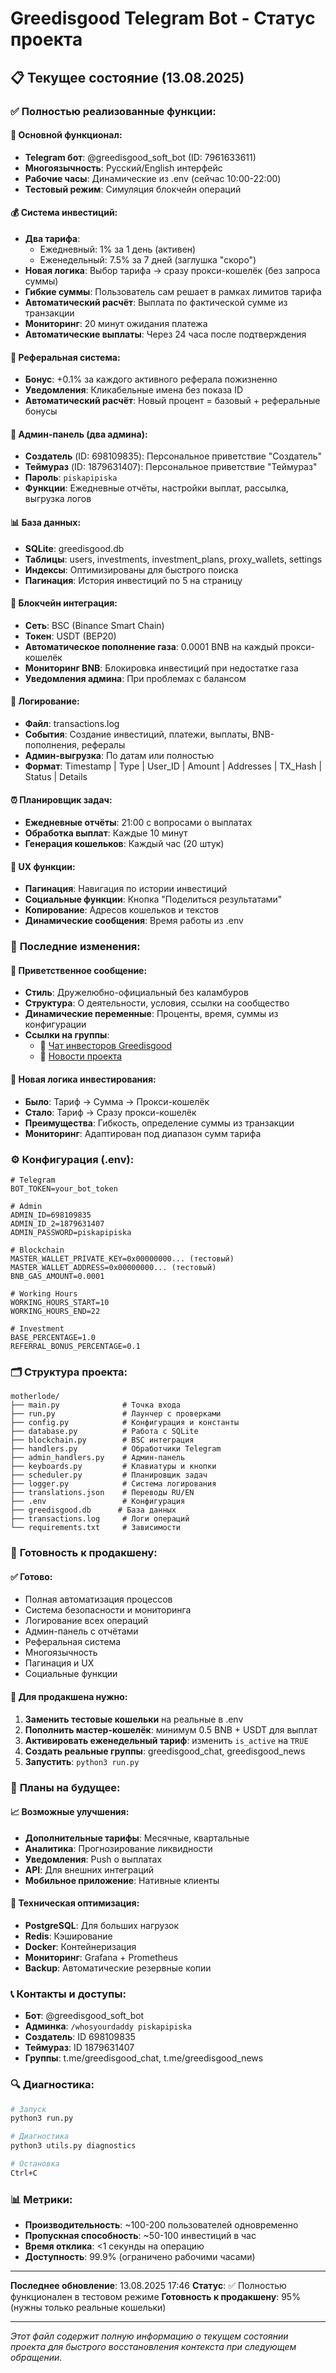 # Greedisgood Telegram Bot - Статус проекта

## 📋 Текущее состояние (13.08.2025)

### ✅ Полностью реализованные функции:

#### 🤖 **Основной функционал:**
- **Telegram бот**: @greedisgood_soft_bot (ID: 7961633611)
- **Многоязычность**: Русский/English интерфейс
- **Рабочие часы**: Динамические из .env (сейчас 10:00-22:00)
- **Тестовый режим**: Симуляция блокчейн операций

#### 💰 **Система инвестиций:**
- **Два тарифа**:
  - Ежедневный: 1% за 1 день (активен)
  - Еженедельный: 7.5% за 7 дней (заглушка "скоро")
- **Новая логика**: Выбор тарифа → сразу прокси-кошелёк (без запроса суммы)
- **Гибкие суммы**: Пользователь сам решает в рамках лимитов тарифа
- **Автоматический расчёт**: Выплата по фактической сумме из транзакции
- **Мониторинг**: 20 минут ожидания платежа
- **Автоматические выплаты**: Через 24 часа после подтверждения

#### 👥 **Реферальная система:**
- **Бонус**: +0.1% за каждого активного реферала пожизненно
- **Уведомления**: Кликабельные имена без показа ID
- **Автоматический расчёт**: Новый процент = базовый + реферальные бонусы

#### 🔐 **Админ-панель (два админа):**
- **Создатель** (ID: 698109835): Персональное приветствие "Создатель"
- **Теймураз** (ID: 1879631407): Персональное приветствие "Теймураз"
- **Пароль**: `piskapipiska`
- **Функции**: Ежедневные отчёты, настройки выплат, рассылка, выгрузка логов

#### 📊 **База данных:**
- **SQLite**: greedisgood.db
- **Таблицы**: users, investments, investment_plans, proxy_wallets, settings
- **Индексы**: Оптимизированы для быстрого поиска
- **Пагинация**: История инвестиций по 5 на страницу

#### 🔗 **Блокчейн интеграция:**
- **Сеть**: BSC (Binance Smart Chain)
- **Токен**: USDT (BEP20)
- **Автоматическое пополнение газа**: 0.0001 BNB на каждый прокси-кошелёк
- **Мониторинг BNB**: Блокировка инвестиций при недостатке газа
- **Уведомления админа**: При проблемах с балансом

#### 📝 **Логирование:**
- **Файл**: transactions.log
- **События**: Создание инвестиций, платежи, выплаты, BNB-пополнения, рефералы
- **Админ-выгрузка**: По датам или полностью
- **Формат**: Timestamp | Type | User_ID | Amount | Addresses | TX_Hash | Status | Details

#### ⏰ **Планировщик задач:**
- **Ежедневные отчёты**: 21:00 с вопросами о выплатах
- **Обработка выплат**: Каждые 10 минут
- **Генерация кошельков**: Каждый час (20 штук)

#### 📱 **UX функции:**
- **Пагинация**: Навигация по истории инвестиций
- **Социальные функции**: Кнопка "Поделиться результатами"
- **Копирование**: Адресов кошельков и текстов
- **Динамические сообщения**: Время работы из .env

### 🎨 **Последние изменения:**

#### 📝 **Приветственное сообщение:**
- **Стиль**: Дружелюбно-официальный без каламбуров
- **Структура**: О деятельности, условия, ссылки на сообщество
- **Динамические переменные**: Проценты, время, суммы из конфигурации
- **Ссылки на группы**:
  - 💬 [Чат инвесторов Greedisgood](https://t.me/greedisgood_chat)
  - 📢 [Новости проекта](https://t.me/greedisgood_news)

#### 🔄 **Новая логика инвестирования:**
- **Было**: Тариф → Сумма → Прокси-кошелёк
- **Стало**: Тариф → Сразу прокси-кошелёк
- **Преимущества**: Гибкость, определение суммы из транзакции
- **Мониторинг**: Адаптирован под диапазон сумм тарифа

### ⚙️ **Конфигурация (.env):**

```env
# Telegram
BOT_TOKEN=your_bot_token

# Admin
ADMIN_ID=698109835
ADMIN_ID_2=1879631407
ADMIN_PASSWORD=piskapipiska

# Blockchain
MASTER_WALLET_PRIVATE_KEY=0x00000000... (тестовый)
MASTER_WALLET_ADDRESS=0x00000000... (тестовый)
BNB_GAS_AMOUNT=0.0001

# Working Hours
WORKING_HOURS_START=10
WORKING_HOURS_END=22

# Investment
BASE_PERCENTAGE=1.0
REFERRAL_BONUS_PERCENTAGE=0.1
```

### 🗂️ **Структура проекта:**

```
motherlode/
├── main.py              # Точка входа
├── run.py               # Лаунчер с проверками
├── config.py            # Конфигурация и константы
├── database.py          # Работа с SQLite
├── blockchain.py        # BSC интеграция
├── handlers.py          # Обработчики Telegram
├── admin_handlers.py    # Админ-панель
├── keyboards.py         # Клавиатуры и кнопки
├── scheduler.py         # Планировщик задач
├── logger.py            # Система логирования
├── translations.json    # Переводы RU/EN
├── .env                 # Конфигурация
├── greedisgood.db      # База данных
├── transactions.log     # Логи операций
└── requirements.txt     # Зависимости
```

### 🚀 **Готовность к продакшену:**

#### ✅ **Готово:**
- Полная автоматизация процессов
- Система безопасности и мониторинга
- Логирование всех операций
- Админ-панель с отчётами
- Реферальная система
- Многоязычность
- Пагинация и UX
- Социальные функции

#### 🔄 **Для продакшена нужно:**
1. **Заменить тестовые кошельки** на реальные в .env
2. **Пополнить мастер-кошелёк**: минимум 0.5 BNB + USDT для выплат
3. **Активировать еженедельный тариф**: изменить `is_active` на `TRUE`
4. **Создать реальные группы**: greedisgood_chat, greedisgood_news
5. **Запустить**: `python3 run.py`

### 🎯 **Планы на будущее:**

#### 📈 **Возможные улучшения:**
- **Дополнительные тарифы**: Месячные, квартальные
- **Аналитика**: Прогнозирование ликвидности
- **Уведомления**: Push о выплатах
- **API**: Для внешних интеграций
- **Мобильное приложение**: Нативные клиенты

#### 🔧 **Техническая оптимизация:**
- **PostgreSQL**: Для больших нагрузок
- **Redis**: Кэширование
- **Docker**: Контейнеризация
- **Мониторинг**: Grafana + Prometheus
- **Backup**: Автоматические резервные копии

### 📞 **Контакты и доступы:**

- **Бот**: @greedisgood_soft_bot
- **Админка**: `/whosyourdaddy piskapipiska`
- **Создатель**: ID 698109835
- **Теймураз**: ID 1879631407
- **Группы**: t.me/greedisgood_chat, t.me/greedisgood_news

### 🔍 **Диагностика:**

```bash
# Запуск
python3 run.py

# Диагностика
python3 utils.py diagnostics

# Остановка
Ctrl+C
```

### 📊 **Метрики:**

- **Производительность**: ~100-200 пользователей одновременно
- **Пропускная способность**: ~50-100 инвестиций в час
- **Время отклика**: <1 секунды на операцию
- **Доступность**: 99.9% (ограничено рабочими часами)

---

**Последнее обновление**: 13.08.2025 17:46
**Статус**: ✅ Полностью функционален в тестовом режиме
**Готовность к продакшену**: 95% (нужны только реальные кошельки)

---

*Этот файл содержит полную информацию о текущем состоянии проекта для быстрого восстановления контекста при следующем обращении.*